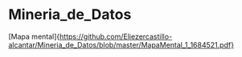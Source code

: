 # Mineria_de_Datos

[Mapa mental]{https://github.com/Eliezercastillo-alcantar/Mineria_de_Datos/blob/master/MapaMental_1_1684521.pdf}
